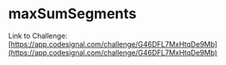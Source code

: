 # maxSumSegments

Link to Challenge: [https://app.codesignal.com/challenge/G46DFL7MxHtqDe9Mb](https://app.codesignal.com/challenge/G46DFL7MxHtqDe9Mb)
